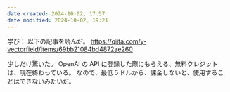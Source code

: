 ```yaml
---
date created: 2024-10-02, 17:57
date modified: 2024-10-02, 19:21
---
```


学び：
以下の記事を読んだ。
https://qiita.com/y-vectorfield/items/69bb21084bd4872ae260

少しだけ驚いた。
OpenAI の API に登録した際にもらえる、無料クレジットは、現在終わっている。
なので、最低５ドルから、課金しないと、使用することはできないみたいだ。
